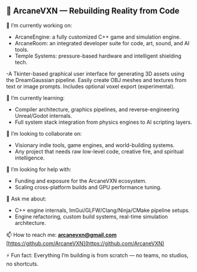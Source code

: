 <!--
**ArcaneVXN/ArcaneVXN** is a ✨ _special_ ✨ repository because its `README.md` (this file) appears on your GitHub profile.
-->

## 🔮 ArcaneVXN — Rebuilding Reality from Code

🔭 I’m currently working on:
- ArcaneEngine: a fully customized C++ game and simulation engine.
- ArcaneRoom: an integrated developer suite for code, art, sound, and AI tools.
- Temple Systems: pressure-based hardware and intelligent shielding tech.

-A Tkinter-based graphical user interface for generating 3D assets using the DreamGaussian pipeline.
Easily create OBJ meshes and textures from text or image prompts. Includes optional voxel export (experimental).


🌱 I’m currently learning:
- Compiler architecture, graphics pipelines, and reverse-engineering Unreal/Godot internals.
- Full system stack integration from physics engines to AI scripting layers.

👯 I’m looking to collaborate on:
- Visionary indie tools, game engines, and world-building systems.
- Any project that needs raw low-level code, creative fire, and spiritual intelligence.

🤔 I’m looking for help with:
- Funding and exposure for the ArcaneVXN ecosystem.
- Scaling cross-platform builds and GPU performance tuning.

💬 Ask me about:
- C++ engine internals, ImGui/GLFW/Clang/Ninja/CMake pipeline setups.
- Engine refactoring, custom build systems, real-time simulation architecture.

📫 How to reach me:
**arcanevxn@gmail.com**  
[https://github.com/ArcaneVXN](https://github.com/ArcaneVXN)

⚡ Fun fact:
Everything I’m building is from scratch — no teams, no studios, no shortcuts.
